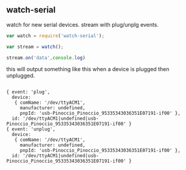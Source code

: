 watch-serial
------------

watch for new serial devices. stream with plug/unplg events. 

```js
var watch = require('watch-serial'); 

var stream = watch();

stream.on('data',console.log)

```

this will output something like this when a device is plugged then unplugged.

```

{ event: 'plug',
  device: 
   { comName: '/dev/ttyACM1',
     manufacturer: undefined,
     pnpId: 'usb-Pinoccio_Pinoccio_95335343036351E07191-if00' },
  id: '/dev/ttyACM1|undefined|usb-Pinoccio_Pinoccio_95335343036351E07191-if00' }
{ event: 'unplug',
  device: 
   { comName: '/dev/ttyACM1',
     manufacturer: undefined,
     pnpId: 'usb-Pinoccio_Pinoccio_95335343036351E07191-if00' },
  id: '/dev/ttyACM1|undefined|usb-Pinoccio_Pinoccio_95335343036351E07191-if00' }

```




